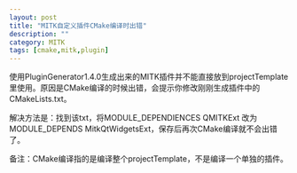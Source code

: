 ```yaml
---
layout: post
title: "MITK自定义插件CMake编译时出错"
description: ""
category: MITK 
tags: [cmake,mitk,plugin]
---
```

使用PluginGenerator1.4.0生成出来的MITK插件并不能直接放到projectTemplate里使用。原因是CMake编译的时候出错，会提示你修改刚刚生成插件中的CMakeLists.txt。

解决方法是：找到该txt，将MODULE_DEPENDIENCES QMITKExt 改为 MODULE_DEPENDS MitkQtWidgetsExt，保存后再次CMake编译就不会出错了。
     
备注：CMake编译指的是编译整个projectTemplate，不是编译一个单独的插件。 